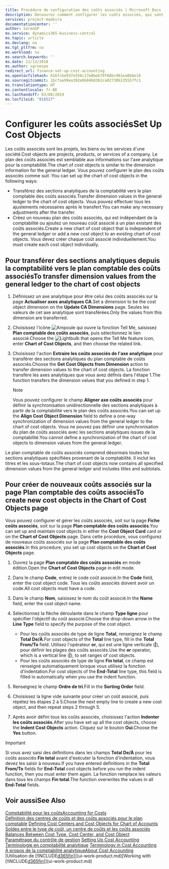 ```yaml
---
title: Procédure de configuration des coûts associés | Microsoft Docs
description: Découvrez comment configurer les coûts associés, qui sont similaires aux axes analytiques pour la comptabilité.
services: project-madeira
documentationcenter: ''
author: SorenGP
ms.service: dynamics365-business-central
ms.topic: article
ms.devlang: na
ms.tgt_pltfrm: na
ms.workload: na
ms.search.keywords: ''
ms.date: 11/13/2018
ms.author: sgroespe
redirect_url: finance-set-up-cost-accounting
ms.openlocfilehash: 616fcbe937e556c17e8beb79f68bc961ea8bbe18
ms.sourcegitcommit: 1bcfaa99ea302e6b84b8361ca02730b135557fc1
ms.translationtype: HT
ms.contentlocale: fr-BE
ms.lasthandoff: 03/08/2019
ms.locfileid: "818527"
---
```

# <a name="set-up-cost-objects"></a><span data-ttu-id="9dd03-103">Configurer les coûts associés</span><span class="sxs-lookup"><span data-stu-id="9dd03-103">Set Up Cost Objects</span></span>
<span data-ttu-id="9dd03-104">Les coûts associés sont les projets, les biens ou les services d'une société.</span><span class="sxs-lookup"><span data-stu-id="9dd03-104">Cost objects are projects, products, or services of a company.</span></span> <span data-ttu-id="9dd03-105">Le plan des coûts associés est semblable aux informations sur l'axe analytique pour la comptabilité.</span><span class="sxs-lookup"><span data-stu-id="9dd03-105">The chart of cost objects is similar to the dimension information for the general ledger.</span></span> <span data-ttu-id="9dd03-106">Vous pouvez configurer le plan des coûts associés comme suit :</span><span class="sxs-lookup"><span data-stu-id="9dd03-106">You can set up the chart of cost objects in the following ways:</span></span>  

* <span data-ttu-id="9dd03-107">Transférez des sections analytiques de la comptabilité vers le plan comptable des coûts associés.</span><span class="sxs-lookup"><span data-stu-id="9dd03-107">Transfer dimension values in the general ledger to the chart of cost objects.</span></span> <span data-ttu-id="9dd03-108">Vous pouvez effectuer tous les ajustements nécessaires après le transfert.</span><span class="sxs-lookup"><span data-stu-id="9dd03-108">You can make any necessary adjustments after the transfer.</span></span>  
* <span data-ttu-id="9dd03-109">Créez un nouveau plan des coûts associés, qui est indépendant de la comptabilité ou ajoutez un nouveau coût associé à un plan existant des coûts associés.</span><span class="sxs-lookup"><span data-stu-id="9dd03-109">Create a new chart of cost object that is independent of the general ledger or add a new cost object to an existing chart of cost objects.</span></span> <span data-ttu-id="9dd03-110">Vous devez créer chaque coût associé individuellement.</span><span class="sxs-lookup"><span data-stu-id="9dd03-110">You must create each cost object individually.</span></span>  

## <a name="to-transfer-dimension-values-from-the-general-ledger-to-the-chart-of-cost-objects"></a><span data-ttu-id="9dd03-111">Pour transférer des sections analytiques depuis la comptabilité vers le plan comptable des coûts associés</span><span class="sxs-lookup"><span data-stu-id="9dd03-111">To transfer dimension values from the general ledger to the chart of cost objects</span></span>  
1.  <span data-ttu-id="9dd03-112">Définissez un axe analytique pour être celui des coûts associés sur la page **Actualiser axes analytiques CA**.</span><span class="sxs-lookup"><span data-stu-id="9dd03-112">Set a dimension to be the cost object dimension on the **Update CA Dimensions** page.</span></span> <span data-ttu-id="9dd03-113">Seules les valeurs de cet axe analytique sont transférées.</span><span class="sxs-lookup"><span data-stu-id="9dd03-113">Only the values from this dimension are transferred.</span></span>  
2.  <span data-ttu-id="9dd03-114">Choisissez l'icône ![Ampoule qui ouvre la fonction Tell Me](media/ui-search/search_small.png "Dites-moi ce que vous voulez faire"), saisissez **Plan comptable des coûts associés**, puis sélectionnez le lien associé.</span><span class="sxs-lookup"><span data-stu-id="9dd03-114">Choose the ![Lightbulb that opens the Tell Me feature](media/ui-search/search_small.png "Tell me what you want to do") icon, enter **Chart of Cost Objects**, and then choose the related link.</span></span>  
3.  <span data-ttu-id="9dd03-115">Choisissez l'action **Extraire les coûts associés de l'axe analytique** pour transférer des sections analytiques du plan comptable de coûts associés.</span><span class="sxs-lookup"><span data-stu-id="9dd03-115">Choose the **Get Cost Objects from Dimension** action to transfer dimension values to the chart of cost objects.</span></span> <span data-ttu-id="9dd03-116">La fonction transfère les axes analytiques que vous avez définis dans l'étape 1.</span><span class="sxs-lookup"><span data-stu-id="9dd03-116">The function transfers the dimension values that you defined in step 1.</span></span>  

    > [!NOTE]  
    >  <span data-ttu-id="9dd03-117">Vous pouvez configurer le champ **Aligner axe coûts associés** pour définir la synchronisation unidirectionnelle des sections analytiques à partir de la comptabilité vers le plan des coûts associés.</span><span class="sxs-lookup"><span data-stu-id="9dd03-117">You can set up the **Align Cost Object Dimension**  field to define a one-way synchronization of dimension values from the general ledger to the chart of cost objects.</span></span> <span data-ttu-id="9dd03-118">Vous ne pouvez pas définir une synchronisation du plan de coûts associés avec les sections analytiques issues de la comptabilité.</span><span class="sxs-lookup"><span data-stu-id="9dd03-118">You cannot define a synchronization of the chart of cost objects to dimension values from the general ledger.</span></span>  

<span data-ttu-id="9dd03-119">Le plan comptable de coûts associés comprend désormais toutes les sections analytiques spécifiées provenant de la comptabilité. Il inclut les titres et les sous-totaux.</span><span class="sxs-lookup"><span data-stu-id="9dd03-119">The chart of cost objects now contains all specified dimension values from the general ledger and includes titles and subtotals.</span></span>  

## <a name="to-create-new-cost-objects-in-the-chart-of-cost-objects-page"></a><span data-ttu-id="9dd03-120">Pour créer de nouveaux coûts associés sur la page Plan comptable des coûts associés</span><span class="sxs-lookup"><span data-stu-id="9dd03-120">To create new cost objects in the Chart of Cost Objects page</span></span>  
<span data-ttu-id="9dd03-121">Vous pouvez configurer et gérer les coûts associés, soit sur la page **Fiche coûts associés**, soit sur la page **Plan comptable des coûts associés**.</span><span class="sxs-lookup"><span data-stu-id="9dd03-121">You can set up and maintain cost objects in either the **Cost Object Card** card or on the **Chart of Cost Objects** page.</span></span> <span data-ttu-id="9dd03-122">Dans cette procédure, vous configurez de nouveaux coûts associés sur la page **Plan comptable des coûts associés**.</span><span class="sxs-lookup"><span data-stu-id="9dd03-122">In this procedure, you set up cost objects on the **Chart of Cost Objects** page.</span></span>  

1.  <span data-ttu-id="9dd03-123">Ouvrez la page **Plan comptable des coûts associés** en mode édition.</span><span class="sxs-lookup"><span data-stu-id="9dd03-123">Open the **Chart of Cost Objects** page in edit mode.</span></span>  
2.  <span data-ttu-id="9dd03-124">Dans le champ **Code**, entrez le code coût associé.</span><span class="sxs-lookup"><span data-stu-id="9dd03-124">In the **Code** field, enter the cost object code.</span></span> <span data-ttu-id="9dd03-125">Tous les coûts associés doivent avoir un code.</span><span class="sxs-lookup"><span data-stu-id="9dd03-125">All cost objects must have a code.</span></span>  
3.  <span data-ttu-id="9dd03-126">Dans le champ **Nom**, saisissez le nom du coût associé.</span><span class="sxs-lookup"><span data-stu-id="9dd03-126">In the **Name** field, enter the cost object name.</span></span>  
4.  <span data-ttu-id="9dd03-127">Sélectionnez la flèche déroulante dans le champ **Type ligne** pour spécifier l'objectif du coût associé.</span><span class="sxs-lookup"><span data-stu-id="9dd03-127">Choose the drop-down arrow in the **Line Type** field to specify the purpose of the cost object.</span></span>  

    * <span data-ttu-id="9dd03-128">Pour les coûts associés de type de ligne **Total**, renseignez le champ **Total De/À**.</span><span class="sxs-lookup"><span data-stu-id="9dd03-128">For cost objects of the **Total** line type, fill in the **Total From/To** field.</span></span> <span data-ttu-id="9dd03-129">Utilisez l'opérateur **or**, qui est une ligne verticale (**&#124;**), pour définir les plages des coûts associés.</span><span class="sxs-lookup"><span data-stu-id="9dd03-129">Use the **or** operator, which is a vertical line (**&#124;**), to set ranges of cost objects.</span></span>  
    * <span data-ttu-id="9dd03-130">Pour les coûts associés de type de ligne **Fin total**, ce champ est renseigné automatiquement lorsque vous utilisez la fonction d'indentation.</span><span class="sxs-lookup"><span data-stu-id="9dd03-130">For cost objects of the **End-Total** line type, this field is filled in automatically when you use  the indent function.</span></span>  
5.  <span data-ttu-id="9dd03-131">Renseignez le champ **Ordre de tri**.</span><span class="sxs-lookup"><span data-stu-id="9dd03-131">Fill in the **Sorting Order** field.</span></span>  
6.  <span data-ttu-id="9dd03-132">Choisissez la ligne vide suivante pour créer un coût associé, puis répétez les étapes 2 à 5.</span><span class="sxs-lookup"><span data-stu-id="9dd03-132">Chose the next empty line to create a new cost object, and then repeat steps 2 through 5.</span></span>  
7.  <span data-ttu-id="9dd03-133">Après avoir défini tous les coûts associés, choisissez l'action **Indenter les coûts associés**.</span><span class="sxs-lookup"><span data-stu-id="9dd03-133">After you have set up all the cost objects, choose the **Indent Cost Objects** action.</span></span> <span data-ttu-id="9dd03-134">Cliquez sur le bouton **Oui**.</span><span class="sxs-lookup"><span data-stu-id="9dd03-134">Choose the **Yes** button.</span></span>  

> [!IMPORTANT]  
>  <span data-ttu-id="9dd03-135">Si vous avez saisi des définitions dans les champs **Total De/À** pour les coûts associés **Fin total** avant d'exécuter la fonction d'indentation, vous devez les saisir à nouveau.</span><span class="sxs-lookup"><span data-stu-id="9dd03-135">If you have entered definitions in the **Total From/To** fields for **End-Total** cost objects before you run the indent function, then you must enter them again.</span></span> <span data-ttu-id="9dd03-136">La fonction remplace les valeurs dans tous les champs **Fin total**.</span><span class="sxs-lookup"><span data-stu-id="9dd03-136">The function overwrites the values in all **End-Total** fields.</span></span>  

## <a name="see-also"></a><span data-ttu-id="9dd03-137">Voir aussi</span><span class="sxs-lookup"><span data-stu-id="9dd03-137">See Also</span></span>  
[<span data-ttu-id="9dd03-138">Comptabilité pour les coûts</span><span class="sxs-lookup"><span data-stu-id="9dd03-138">Accounting for Costs</span></span>](finance-manage-cost-accounting.md)  
<span data-ttu-id="9dd03-139">[Définition des centres de coûts et des coûts associés pour le plan comptable](finance-defining-cost-centers-and-cost-objects-for-chart-of-accounts.md) </span><span class="sxs-lookup"><span data-stu-id="9dd03-139">[Defining Cost Centers and Cost Objects for Chart of Accounts](finance-defining-cost-centers-and-cost-objects-for-chart-of-accounts.md) </span></span>  
<span data-ttu-id="9dd03-140">[Soldes entre le type de coût, un centre de coûts et les coûts associés](finance-balances-between-cost-type-cost-center-and-cost-object.md) </span><span class="sxs-lookup"><span data-stu-id="9dd03-140">[Balances Between Cost Type, Cost Center, and Cost Object](finance-balances-between-cost-type-cost-center-and-cost-object.md) </span></span>  
<span data-ttu-id="9dd03-141">[Paramétrage du contrôle de gestion](finance-set-up-cost-accounting.md) </span><span class="sxs-lookup"><span data-stu-id="9dd03-141">[Setting Up Cost Accounting](finance-set-up-cost-accounting.md) </span></span>  
<span data-ttu-id="9dd03-142">[Terminologie en comptabilité analytique](finance-terminology-in-cost-accounting.md) </span><span class="sxs-lookup"><span data-stu-id="9dd03-142">[Terminology in Cost Accounting](finance-terminology-in-cost-accounting.md) </span></span>  
[<span data-ttu-id="9dd03-143">À propos de la comptabilité analytique</span><span class="sxs-lookup"><span data-stu-id="9dd03-143">About Cost Accounting</span></span>](finance-about-cost-accounting.md)  
<span data-ttu-id="9dd03-144">[Utilisation de [!INCLUDE[d365fin](includes/d365fin_md.md)]](ui-work-product.md)</span><span class="sxs-lookup"><span data-stu-id="9dd03-144">[Working with [!INCLUDE[d365fin](includes/d365fin_md.md)]](ui-work-product.md)</span></span>
